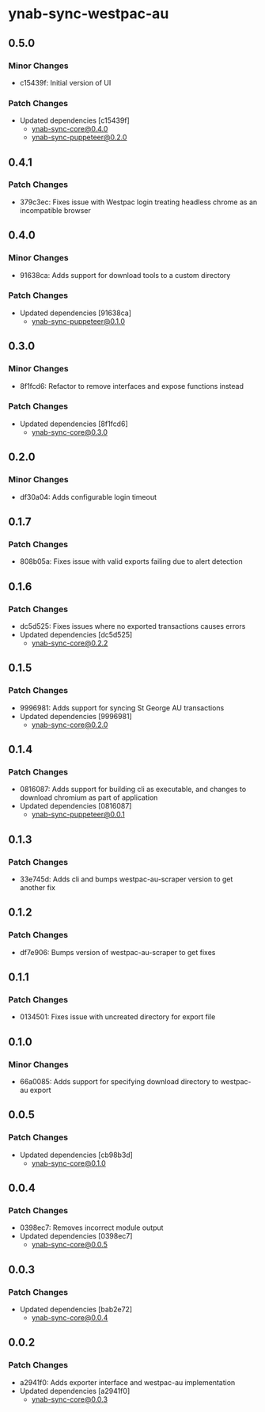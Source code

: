 # ynab-sync-westpac-au

## 0.5.0

### Minor Changes

- c15439f: Initial version of UI

### Patch Changes

- Updated dependencies [c15439f]
  - ynab-sync-core@0.4.0
  - ynab-sync-puppeteer@0.2.0

## 0.4.1

### Patch Changes

- 379c3ec: Fixes issue with Westpac login treating headless chrome as an incompatible browser

## 0.4.0

### Minor Changes

- 91638ca: Adds support for download tools to a custom directory

### Patch Changes

- Updated dependencies [91638ca]
  - ynab-sync-puppeteer@0.1.0

## 0.3.0

### Minor Changes

- 8f1fcd6: Refactor to remove interfaces and expose functions instead

### Patch Changes

- Updated dependencies [8f1fcd6]
  - ynab-sync-core@0.3.0

## 0.2.0

### Minor Changes

- df30a04: Adds configurable login timeout

## 0.1.7

### Patch Changes

- 808b05a: Fixes issue with valid exports failing due to alert detection

## 0.1.6

### Patch Changes

- dc5d525: Fixes issues where no exported transactions causes errors
- Updated dependencies [dc5d525]
  - ynab-sync-core@0.2.2

## 0.1.5

### Patch Changes

- 9996981: Adds support for syncing St George AU transactions
- Updated dependencies [9996981]
  - ynab-sync-core@0.2.0

## 0.1.4

### Patch Changes

- 0816087: Adds support for building cli as executable, and changes to download chromium as part of application
- Updated dependencies [0816087]
  - ynab-sync-puppeteer@0.0.1

## 0.1.3

### Patch Changes

- 33e745d: Adds cli and bumps westpac-au-scraper version to get another fix

## 0.1.2

### Patch Changes

- df7e906: Bumps version of westpac-au-scraper to get fixes

## 0.1.1

### Patch Changes

- 0134501: Fixes issue with uncreated directory for export file

## 0.1.0

### Minor Changes

- 66a0085: Adds support for specifying download directory to westpac-au export

## 0.0.5

### Patch Changes

- Updated dependencies [cb98b3d]
  - ynab-sync-core@0.1.0

## 0.0.4

### Patch Changes

- 0398ec7: Removes incorrect module output
- Updated dependencies [0398ec7]
  - ynab-sync-core@0.0.5

## 0.0.3

### Patch Changes

- Updated dependencies [bab2e72]
  - ynab-sync-core@0.0.4

## 0.0.2

### Patch Changes

- a2941f0: Adds exporter interface and westpac-au implementation
- Updated dependencies [a2941f0]
  - ynab-sync-core@0.0.3

